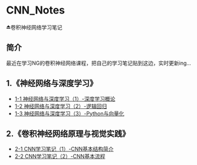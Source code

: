 # CNN_Notes
⏏️卷积神经网络学习笔记
## 简介
最近在学习NG的卷积神经网络课程，把自己的学习笔记贴到这边，实时更新ing...
## 1.《神经网络与深度学习》
- [1-1 神经网络与深度学习（1）-深度学习概论](https://yearing1017.site/2019/04/12/%E7%A5%9E%E7%BB%8F%E7%BD%91%E7%BB%9C%E4%B8%8E%E6%B7%B1%E5%BA%A6%E5%AD%A6%E4%B9%A0-1-%E6%B7%B1%E5%BA%A6%E5%AD%A6%E4%B9%A0%E6%A6%82%E8%AE%BA/)
- [1-2 神经网络与深度学习（2）-逻辑回归](https://yearing1017.site/2019/04/27/%E7%A5%9E%E7%BB%8F%E7%BD%91%E7%BB%9C%E4%B8%8E%E6%B7%B1%E5%BA%A6%E5%AD%A6%E4%B9%A0-2-%E9%80%BB%E8%BE%91%E5%9B%9E%E5%BD%92/)
- [1-3 神经网络与深度学习（3）-Python与向量化](https://yearing1017.site/2019/05/02/%E7%A5%9E%E7%BB%8F%E7%BD%91%E7%BB%9C%E4%B8%8E%E6%B7%B1%E5%BA%A6%E5%AD%A6%E4%B9%A0-3-Python%E4%B8%8E%E5%90%91%E9%87%8F%E5%8C%96/)
## 2.《卷积神经网络原理与视觉实践》
- [2-1 CNN学习笔记（1）-CNN基本结构简介](https://yearing1017.site/2019/07/28/CNN%E5%9F%BA%E7%A1%80%E7%9F%A5%E8%AF%86/)
- [2-2 CNN学习笔记（2）-CNN基本流程](https://yearing1017.site/2019/08/04/CNN%E5%9F%BA%E6%9C%AC%E6%B5%81%E7%A8%8B/)
